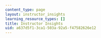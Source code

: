 ```yaml
---
content_type: page
layout: instructor_insights
learning_resource_types: []
title: Instructor Insights
uid: a637d5f1-3ca1-503a-92a5-f47582626e12
---
```



